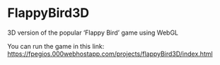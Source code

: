 # FlappyBird3D
3D version of the popular ‘Flappy Bird’ game using WebGL

You can run the game in this link: 
https://fpegios.000webhostapp.com/projects/flappyBird3D/index.html
